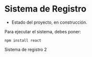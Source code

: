 <h1> Sistema de Registro </h1>

- Estado del proyecto, en construcción.

Para ejecutar el sistema, debes poner:

```npm install react```

Sistema de registro 2
